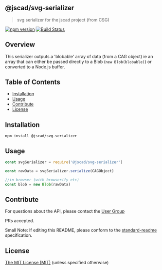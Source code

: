 ## @jscad/svg-serializer

> svg serializer for the jscad project (from CSG)

[![npm version](https://badge.fury.io/js/%40jscad%2Fsvg-serializer.svg)](https://badge.fury.io/js/%40jscad%2Fsvg-serializer)
[![Build Status](https://travis-ci.org/jscad/io.svg)](https://travis-ci.org/jscad/svg-serializer)

## Overview

This serializer outputs a 'blobable' array of data (from a CAG object)
ie an array that can either be passed directly to a Blob (`new Blob(blobable)`)
or converted to a Node.js buffer.


## Table of Contents

- [Installation](#installation)
- [Usage](#usage)
- [Contribute](#contribute)
- [License](#license)


## Installation

```
npm install @jscad/svg-serializer
```

## Usage


```javascript
const svgSerializer = require('@jscad/svg-serializer')

const rawData = svgSerializer.serialize(CAGObject)

//in browser (with browserify etc)
const blob = new Blob(rawData)

```


## Contribute

For questions about the API, please contact the [User Group](https://plus.google.com/communities/114958480887231067224)

PRs accepted.

Small Note: If editing this README, please conform to the [standard-readme](https://github.com/RichardLitt/standard-readme) specification.


## License

[The MIT License (MIT)](./LICENSE)
(unless specified otherwise)
